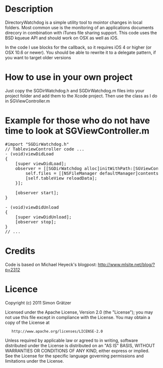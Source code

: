 # Description #
DirectoryWatchdog is a simple utility tool to mointor changes in local folders. Most common use is the monitoring of an applications documents direcory in combination with iTunes file sharing support. This code uses the BSD kqueue API and should work on OSX as well as iOS.

In the code I use blocks for the callback, so it requires iOS 4 or higher (or OSX 10.6 or newer). You should be able to rewrite it to a delegate pattern, if you want to target older versions

# How to use in your own project #
Just copy the SGDirWatchdog.h and SGDirWatchdog.m files into your project folder and add them to the Xcode project.
Then use the class as I do in SGViewController.m

# Example for those who do not have time to look at SGViewController.m #
<pre>
#import "SGDirWatchdog.h"
// TableviewController code ...
- (void)viewDidLoad
{
    [super viewDidLoad];
    observer = [[SGDirWatchdog alloc]initWithPath:[SGViewController documentsPath]  update:^{
        self.files = [[NSFileManager defaultManager]contentsOfDirectoryAtPath:documentsPath error:NULL];
        [self.tableView reloadData];
    }];
    
    [observer start];
}

- (void)viewDidUnload
{
    [super viewDidUnload];
    [observer stop];
}
// ...
</pre>

# Credits #
Code is based on Michael Heyeck's blogpost: http://www.mlsite.net/blog/?p=2312

# Licence #
Copyright (c) 2011 Simon Grätzer

   Licensed under the Apache License, Version 2.0 (the "License");
   you may not use this file except in compliance with the License.
   You may obtain a copy of the License at

       http://www.apache.org/licenses/LICENSE-2.0

   Unless required by applicable law or agreed to in writing, software
   distributed under the License is distributed on an "AS IS" BASIS,
   WITHOUT WARRANTIES OR CONDITIONS OF ANY KIND, either express or implied.
   See the License for the specific language governing permissions and
   limitations under the License.